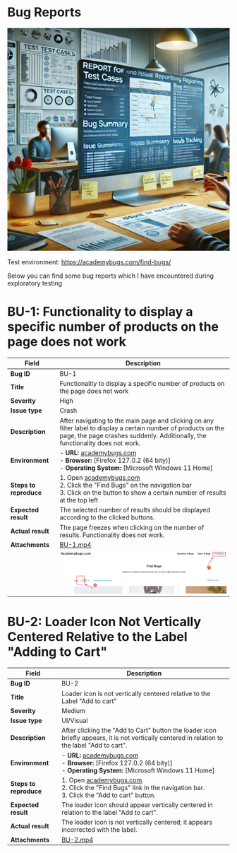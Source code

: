 # Bug Reports 

![Bug Reports Page Image](images/bugreports/bugreports.jpg)


Test environment: https://academybugs.com/find-bugs/

Below you can find some bug reports which I have encountered during exploratory testing


# BU-1: Functionality to display a specific number of products on the page does not work

| Field                | Description                                                                                      |
|----------------------|--------------------------------------------------------------------------------------------------|
| **Bug ID**           | BU-1                                                                                             |
| **Title**            | Functionality to display a specific number of products on the page does not work                 |
| **Severity**         | High                                                                                             |
| **Issue type**       | Crash                                                                                            |
| **Description**      | After navigating to the main page and clicking on any filter label to display a certain number of products on the page, the page crashes suddenly. Additionally, the functionality does not work. |
| **Environment**      | - **URL:** [academybugs.com](http://academybugs.com) <br> - **Browser:** [Firefox 127.0.2 (64 bity)] <br> - **Operating System:** [Microsoft Windows 11 Home]|
| **Steps to reproduce** | 1. Open [academybugs.com](http://academybugs.com) <br> 2. Click the "Find Bugs" on the navigation bar <br> 3. Click on the button to show a certain number of results at the top left |
| **Expected result**  | The selected number of results should be displayed according to the clicked buttons.              |
| **Actual result**    | The page freezes when clicking on the number of results. Functionality does not work.             |
| **Attachments**      | [BU-1.mp4](images/bugreports/BU-1.mp4)                                                            |
|                      | ![BU-1.Screenshot](images/bugreports/BU-1.png)                                                    |

# BU-2: Loader Icon Not Vertically Centered Relative to the Label "Adding to Cart"

| Field                | Description                                                                                      |
|----------------------|--------------------------------------------------------------------------------------------------|
| **Bug ID**           | BU-2                                                                                             |
| **Title**            | Loader icon is not vertically centered relative to the Label "Add to cart"                       |
| **Severity**         | Medium                                                                                           |
| **Issue type**       | UI/Visual                                                                                       |
| **Description**      | After clicking the "Add to Cart" button the loader icon briefly appears, it is not vertically centered in relation to the label "Add to cart". |
| **Environment**      | - **URL:** [academybugs.com](http://academybugs.com) <br> - **Browser:** [Firefox 127.0.2 (64 bity)] <br> - **Operating System:** [Microsoft Windows 11 Home] |
| **Steps to reproduce** | 1. Open [academybugs.com](http://academybugs.com). <br> 2. Click the "Find Bugs" link in the navigation bar. <br> 3. Click the "Add to cart" button. |
| **Expected result**  | The loader icon should appear vertically centered in relation to the label "Add to cart".    |
| **Actual result**    | The loader icon is not vertically centered; it appears incorrected with the label.               |
| **Attachments**      |  [BU-2.mp4](images/bugreports/BU-2.mp4)     |

